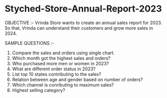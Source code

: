 # Styched-Store-Annual-Report-2023
OBJECTIVE :-
Vrinda Store wants to create an annual sales report for 2023. So that, Vrinda can understand their customers and grow more sales in 2024.

SAMPLE QUESTIONS :-
1) Compare the sales and orders using single chart.
2) Which month got the highest sales and orders?
3) Who purchased more men or women in 2023?
4) What are different order status in 2023?
5) List top 10 states contributing to the sales?
6) Relation between age and gender based on number of orders?
7) Which channel is conributing to maximum sales?
8) Highest selling category?
